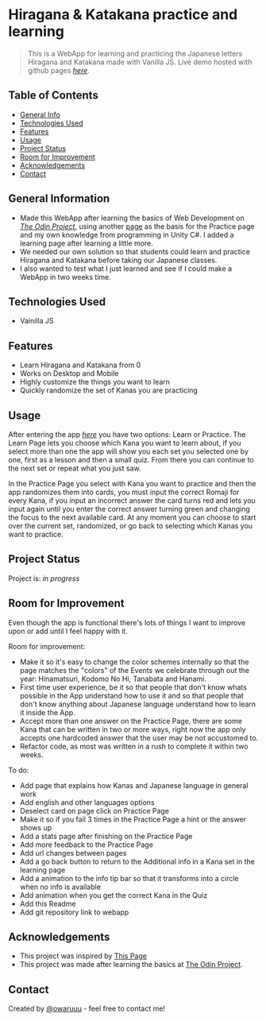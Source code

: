 # Hiragana & Katakana practice and learning
> This is a WebApp for learning and practicing the Japanese letters Hiragana and Katakana made with Vanilla JS.
> Live demo hosted with github pages [_here_](https://owaruuu.github.io/kanapractice/). 


## Table of Contents
* [General Info](#general-information)
* [Technologies Used](#technologies-used)
* [Features](#features)
* [Usage](#usage)
* [Project Status](#project-status)
* [Room for Improvement](#room-for-improvement)
* [Acknowledgements](#acknowledgements)
* [Contact](#contact)
<!-- * [Screenshots](#screenshots) -->


## General Information
- Made this WebApp after learning the basics of Web Development on [_The Odin Project_](https://www.theodinproject.com/paths), using another [page](https://kana-quiz.tofugu.com) as the basis for the Practice page and my own knowledge from programming in Unity C#. I added a learning page after learning a little more.
- We needed our own solution so that students could learn and practice Hiragana and Katakana before taking our Japanese classes.
- I also wanted to test what I just learned and see if I could make a WebApp in two weeks time.


## Technologies Used
- Vainilla JS


## Features
- Learn Hiragana and Katakana from 0
- Works on Desktop and Mobile
- Highly customize the things you want to learn
- Quickly randomize the set of Kanas you are practicing


<!-- ## Screenshots
![Example screenshot](./img/screenshot.png) -->
<!-- If you have screenshots you'd like to share, include them here. -->

## Usage
After entering the app [_here_](https://owaruuu.github.io/kanapractice/) you have two options: Learn or Practice.
The Learn Page lets you choose which Kana you want to learn about, if you select more than one the app will show you each set you selected one by one, first as a lesson and then a small quiz. From there you can continue to the next set or repeat what you just saw.

In the Practice Page you select with Kana you want to practice and then the app randomizes them into cards, you must input the correct Romaji for every Kana, if you input an incorrect answer the card turns red and lets you input again until you enter the correct answer turning green and changing the focus to the next available card. At any moment you can choose to start over the current set, randomized, or go back to selecting which Kanas you want to practice.


## Project Status
Project is: _in progress_


## Room for Improvement
Even though the app is functional there's lots of things I want to improve upon or add until I feel happy with it.

Room for improvement:
- Make it so it's easy to change the color schemes internally so that the page matches the "colors" of the Events we celebrate through out the year: Hinamatsuri, Kodomo No Hi, Tanabata and Hanami.
- First time user experience, be it so that people that don't know whats possible in the App understand how to use it and so that people that don't know anything about Japanese language understand how to learn it inside the App.
- Accept more than one answer on the Practice Page, there are some Kana that can be written in two or more ways, right now the app only accepts one hardcoded answer that the user may be not accustomed to.
- Refactor code, as most was written in a rush to complete it within two weeks.

To do:
- Add page that explains how Kanas and Japanese language in general work
- Add english and other languages options
- Deselect card on page click on Practice Page
- Make it so if you fail 3 times in the Practice Page a hint or the answer shows up
- Add a stats page after finishing on the Practice Page
- Add more feedback to the Practice Page
- Add url changes between pages
- Add a go back button to return to the Additional info in a Kana set in the learning page
- Add a animation to the info tip bar so that it transforms into a circle when no info is available
- Add animation when you get the correct Kana in the Quiz
- Add this Readme
- Add git repository link to webapp


## Acknowledgements
- This project was inspired by [This Page](https://kana-quiz.tofugu.com)
- This project was made after learning the basics at [The Odin Project](https://www.theodinproject.com/paths/foundations/courses/foundations).


## Contact
Created by [@owaruuu](https://www.instagram.com/owaruuu/) - feel free to contact me!